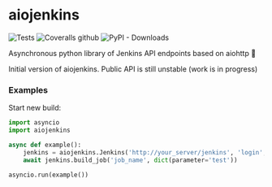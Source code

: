 # aiojenkins

![Tests](https://github.com/pbelskiy/aiojenkins/workflows/Python%20package/badge.svg)
![Coveralls github](https://img.shields.io/coveralls/github/pbelskiy/aiojenkins?label=Coverage)
![PyPI - Downloads](https://img.shields.io/pypi/dm/aiojenkins?color=1&label=Downloads)

Asynchronous python library of Jenkins API endpoints based on aiohttp 🥳

Initial version of aiojenkins. Public API is still unstable (work is in progress)

### Examples

Start new build:
```python
import asyncio
import aiojenkins

async def example():
    jenkins = aiojenkins.Jenkins('http://your_server/jenkins', 'login', 'password')
    await jenkins.build_job('job_name', dict(parameter='test'))

asyncio.run(example())
```
